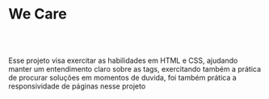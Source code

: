 <h1>We Care</h1>
<br>
<br>
<p>Esse projeto visa exercitar as habilidades em HTML e CSS, ajudando manter um entendimento claro sobre as tags, exercitando também a prática de procurar soluções em momentos de duvida,
foi também prática a responsividade de páginas nesse projeto</p>
